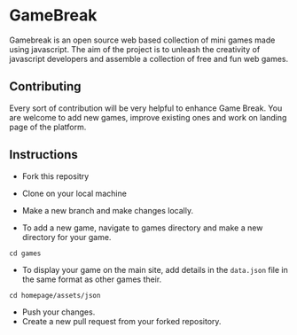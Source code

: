 # GameBreak
Gamebreak is an open source web based collection of mini games made using javascript. The aim of the project is to unleash the creativity of javascript developers and assemble a collection of free and fun web games.

## Contributing ##

Every sort of contribution will be very helpful to enhance Game Break. You are welcome to add new games, improve existing ones and work on landing page of the platform.

## Instructions ##
- Fork this repositry
- Clone on your local machine
- Make a new branch and make changes locally.

- To add a new game, navigate to games directory and make a new directory for your game.

```
cd games
```
- To display your game on the main site, add details in the `data.json` file in the same format as other games their.
```
cd homepage/assets/json
```
- Push your changes.
- Create a new pull request from your forked repository.



